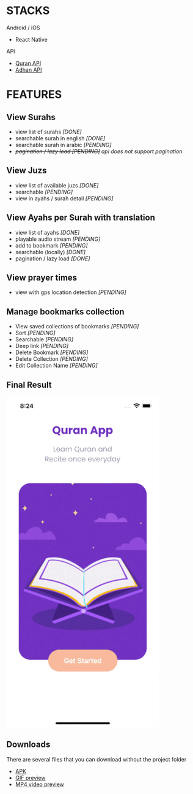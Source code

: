 # STACKS
Android / iOS
- React Native

API
- [Quran API](https://alquran.cloud/api)
- [Adhan API](https://aladhan.com/prayer-times-api)

# FEATURES
## View Surahs
- view list of surahs *[DONE]*
- searchable surah in english *[DONE]*
- searchable surah in arabic *[PENDING]*
- *~~pagination / lazy load [PENDING]~~ api does not support pagination*

## View Juzs
- view list of available juzs *[DONE]*
- searchable *[PENDING]*
- view in ayahs / surah detail *[PENDING]*

## View Ayahs per Surah with translation
- view list of ayahs *[DONE]*
- playable audio stream *[PENDING]*
- add to bookmark *[PENDING]*
- searchable (locally) *[DONE]*
- pagination / lazy load *[DONE]*

## View prayer times
- view with gps location detection *[PENDING]*

## Manage bookmarks collection
- View saved collections of bookmarks *[PENDING]*
- Sort *[PENDING]*
- Searchable *[PENDING]*
- Deep link *[PENDING]*
- Delete Bookmark *[PENDING]*
- Delete Collection *[PENDING]*
- Edit Collection Name *[PENDING]*


## Final Result
<img src="https://github.com/H4fif/quran-mobile-app/blob/development/examples/Simulator%20iOS%20iPhone%2013.gif" width="400" />

## Downloads
There are several files that you can download without the project folder
- [APK](https://github.com/H4fif/quran-mobile-app/blob/development/examples/Al-Qur'an-Debug.apk)
- [GIF preview](https://github.com/H4fif/quran-mobile-app/blob/development/examples/Simulator%20iOS%20iPhone%2013.gif)
- [MP4 video preview](https://github.com/H4fif/quran-mobile-app/blob/development/examples/Simulator%20iOS%20iPhone%2013.mp4)